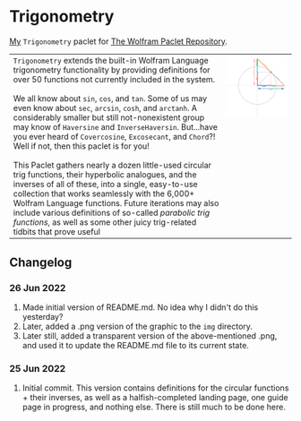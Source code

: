 # Trigonometry
[My](https://resources.wolframcloud.com/publishers/resources?PublisherID=TheRealCStover) `Trigonometry` paclet for [The Wolfram Paclet Repository](https://resources.wolframcloud.com/PacletRepository).

<table>
  <tr>
    <td valign = "top">
      <code>Trigonometry</code> extends the built-in Wolfram Language trigonometry functionality by providing definitions for over 50 functions not currently included in the system.
      <br><br>
      We all know about <code>sin</code>, <code>cos</code>, and <code>tan</code>. Some of us may even know about <code>sec</code>, <code>arcsin</code>, <code>cosh</code>, and <code>arctanh</code>. A considerably smaller but still not-nonexistent group may know of <code>Haversine</code> and <code>InverseHaversin</code>. But...have you ever heard of <code>Covercosine</code>, <code>Excosecant</code>, and <code>Chord</code>?! Well if not, then this paclet is for you!
      <br><br>
      This Paclet gathers nearly a dozen little-used circular trig functions, their hyperbolic analogues, and the inverses of all of these, into a single, easy-to-use collection that works seamlessly with the 6,000+ Wolfram Language functions. Future iterations may also include various definitions of so-called <i>parabolic trig functions</i>, as well as some other juicy trig-related tidbits that prove useful
    </td>
    <td valign = "top">
      <img src = "https://github.com/stoverc/Trigonometry/blob/main/img/Diagram1Trans.png?raw=true" height=100%>
    </td>
  </tr>
 </table>

## Changelog
### 26 Jun 2022
1. Made initial version of README.md. No idea why I didn't do this yesterday?
2. Later, added a .png version of the graphic to the `img` directory.
3. Later still, added a transparent version of the above-mentioned .png, and used it to update the README.md file to its current state.
### 25 Jun 2022
1. Initial commit. This version contains definitions for the circular functions + their inverses, as well as a halfish-completed landing page, one guide page in progress, and nothing else. There is still much to be done here.
